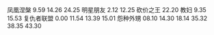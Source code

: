 凤凰涅槃  9.59  14.26 24.25
明星朋友  2.12  12.25
砍价之王  22.20
教妇  9.35 15.53
复仇者联盟  0.00 11.54 13.39 15.01
怨种外甥  08.10  14.30  18.14 35.32 38.35 43.30